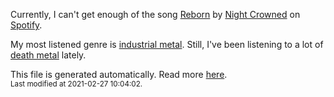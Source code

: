 
  Currently, I can't get enough of the song <a href="https://open.spotify.com/track/1q5WjxA3z6xhk5q9vA9QKm">Reborn</a> by <a href="https://open.spotify.com/artist/5SErd5q1jffsYwFs3ssVJh">Night Crowned</a> on <a href="https://open.spotify.com/user/9qz2xtkur2fengfsdcq8dd907?si=kq2SVrUkSNe0z1NJjpt7kg">Spotify</a>.

  My most listened genre is <a href="https://duckduckgo.com/?q=industrial metal music">industrial metal</a>.
  Still, I've been listening to a lot of <a href="https://duckduckgo.com/?q=death metal music">death metal</a> lately.

  This file is generated automatically. Read more <a href="https://github.com/CodeF0x/CodeF0x/blob/master/IMPORTANT.md">here</a>.
  <br>
  <sub>Last modified at 2021-02-27 10:04:02.</sub>
  
